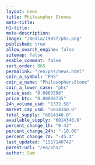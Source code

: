 ```yaml
---
layout: news
title: Philosopher Stones
meta-title: 
h1-title: 
meta-description: 
image: "/media/19857/phs.png"
published: true
allow_search_engine: false
sitemap: false
enable_comment: false
sort_order: 865
permalink: "/en/phs/news.html"
coin_a_symbol: "PHS"
coin_a_name: "PhilosophersStone"
coin_a_lower_case: "phs"
price_usd: "0.0863596"
price_btc: "0.00000735"
24h_volume_usd: "1372.58"
market_cap_usd: "6014340.0"
total_supply: "6014340.0"
available_supply: "6014340.0"
percent_change_1h: "0.43"
percent_change_24h: "-10.06"
percent_change_7d: "-45.4"
last_updated: "1517140742"
parent-url: "/en/phs/"
author: Sam
---
```


